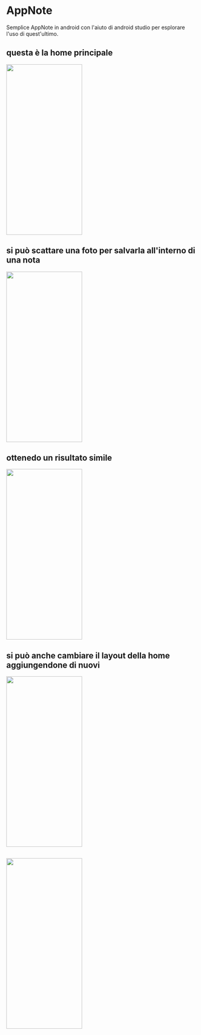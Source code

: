 # AppNote
Semplice AppNote in android con l'aiuto di android studio per esplorare l'uso di quest'ultimo.

## questa è la home principale
<img src="https://github.com/AlfonsoAnzelmo35/AppNote/assets/125858912/a043df63-fa6b-4e7a-b5b6-4a46b6e34e4e" width="200" height = "450" />



## si può scattare una foto per salvarla all'interno di una nota
<img src="https://github.com/AlfonsoAnzelmo35/AppNote/assets/125858912/fc798d47-09d8-498c-97f2-708a166a2fce" width="200" height = "450" />

## ottenedo un risultato simile
<img src="https://github.com/AlfonsoAnzelmo35/AppNote/assets/125858912/67018138-6042-42ec-bb9b-e744daf06e61" width="200" height = "450" />


## si può anche cambiare il layout della home aggiungendone di nuovi
<img src="https://github.com/AlfonsoAnzelmo35/AppNote/assets/125858912/044c6261-5e12-4cdf-bea2-41cd7fd2ee5c" width="200" height = "450" />



## 
<img src="https://github.com/AlfonsoAnzelmo35/AppNote/assets/125858912/fd4fabd2-245d-43a2-94ba-acc15f44457c" width="200" height = "450" />


